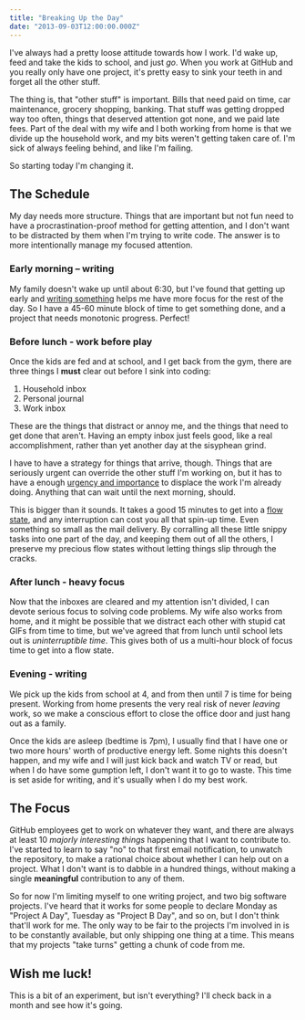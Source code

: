 ```yaml
---
title: "Breaking Up the Day"
date: "2013-09-03T12:00:00.000Z"
---
```


I've always had a pretty loose attitude towards how I work.
I'd wake up, feed and take the kids to school, and just _go_.
When you work at GitHub and you really only have one project, it's pretty easy to sink your teeth in and forget all the other stuff.

The thing is, that "other stuff" is important.
Bills that need paid on time, car maintenance, grocery shopping, banking.
That stuff was getting dropped way too often, things that deserved attention got none, and we paid late fees.
Part of the deal with my wife and I both working from home is that we divide up the household work, and my bits weren't getting taken care of.
I'm sick of always feeling behind, and like I'm failing.

So starting today I'm changing it.

## The Schedule

My day needs more structure.
Things that are important but not fun need to have a procrastination-proof method for getting attention, and I don't want to be distracted by them when I'm trying to write code.
The answer is to more intentionally manage my focused attention.

### Early morning – writing

My family doesn't wake up until about 6:30, but I've found that getting up early and [writing something](/2012/10/24/the-best-part-of-waking-up/) helps me have more focus for the rest of the day.
So I have a 45-60 minute block of time to get something done, and a project that needs monotonic progress.
Perfect!

### Before lunch - work before play

Once the kids are fed and at school, and I get back from the gym, there are three things I **must** clear out before I sink into coding:

1. Household inbox
2. Personal journal
3. Work inbox

These are the things that distract or annoy me, and the things that need to get done that aren't.
Having an empty inbox just feels good, like a real accomplishment, rather than yet another day at the sisyphean grind.

I have to have a strategy for things that arrive, though.
Things that are seriously urgent can override the other stuff I'm working on, but it has to have a enough [urgency and importance](http://www.mindtools.com/pages/article/newHTE_91.htm) to displace the work I'm already doing.
Anything that can wait until the next morning, should.

This is bigger than it sounds.
It takes a good 15 minutes to get into a [flow state](http://psygrammer.com/2011/02/10/the-flow-programming-in-ecstasy/), and any interruption can cost you all that spin-up time.
Even something so small as the mail delivery.
By corralling all these little snippy tasks into one part of the day, and keeping them out of all the others, I preserve my precious flow states without letting things slip through the cracks.

### After lunch - heavy focus

Now that the inboxes are cleared and my attention isn't divided, I can devote serious focus to solving code problems.
My wife also works from home, and it might be possible that we distract each other with stupid cat GIFs from time to time, but we've agreed that from lunch until school lets out is _uninterruptible time_.
This gives both of us a multi-hour block of focus time to get into a flow state.

### Evening - writing

We pick up the kids from school at 4, and from then until 7 is time for being present.
Working from home presents the very real risk of never _leaving_ work, so we make a conscious effort to close the office door and just hang out as a family.

Once the kids are asleep (bedtime is 7pm), I usually find that I have one or two more hours' worth of productive energy left.
Some nights this doesn't happen, and my wife and I will just kick back and watch TV or read, but when I do have some gumption left, I don't want it to go to waste.
This time is set aside for writing, and it's usually when I do my best work.

## The Focus

GitHub employees get to work on whatever they want, and there are always at least 10 _majorly interesting things_ happening that I want to contribute to.
I've started to learn to say "no" to that first email notification, to unwatch the repository, to make a rational choice about whether I can help out on a project.
What I don't want is to dabble in a hundred things, without making a single **meaningful** contribution to any of them.

So for now I'm limiting myself to one writing project, and two big software projects.
I've heard that it works for some people to declare Monday as "Project A Day", Tuesday as "Project B Day", and so on, but I don't think that'll work for me.
The only way to be fair to the projects I'm involved in is to be constantly available, but only shipping one thing at a time.
This means that my projects "take turns" getting a chunk of code from me.

## Wish me luck!

This is a bit of an experiment, but isn't everything?
I'll check back in a month and see how it's going.
